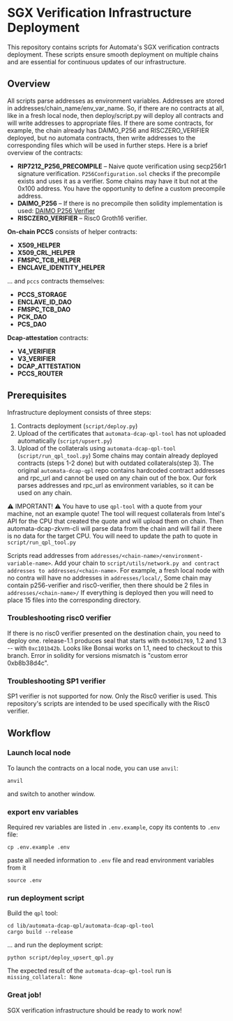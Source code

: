 # SGX Verification Infrastructure Deployment

This repository contains scripts for Automata's SGX verification contracts deployment. These scripts ensure smooth deployment on multiple chains and are essential for continuous updates of our infrastructure.

## Overview
All scripts parse addresses as environment variables. Addresses are stored in addresses/chain_name/env_var_name. So, if there are no contracts at all, like in a fresh local node, then deploy/script.py will deploy all contracts and will write addresses to appropriate files. If there are some contracts, for example, the chain already has DAIMO_P256 and RISCZERO_VERIFIER deployed, but no automata contracts, then write addresses to the corresponding files which will be used in further steps. Here is a brief overview of the contracts: 


- **RIP7212_P256_PRECOMPILE** – Naive quote verification using secp256r1 signature verification. `P256Configuration.sol` checks if the precompile exists and uses it as a verifier. Some chains may have it but not at the 0x100 address. You have the opportunity to define a custom precompile address.
- **DAIMO_P256** – If there is no precompile then solidity implementation is used: [DAIMO P256 Verifier](https://github.com/daimo-eth/p256-verifier)
- **RISCZERO_VERIFIER** – Risc0 Groth16 verifier.


**On-chain PCCS** consists of helper contracts:
- **X509_HELPER**
- **X509_CRL_HELPER**
- **FMSPC_TCB_HELPER**
- **ENCLAVE_IDENTITY_HELPER**

... and `pccs` contracts themselves:
- **PCCS_STORAGE**
- **ENCLAVE_ID_DAO**
- **FMSPC_TCB_DAO**
- **PCK_DAO**
- **PCS_DAO**

**Dcap-attestation** contracts:
- **V4_VERIFIER**
- **V3_VERIFIER**
- **DCAP_ATTESTATION**
- **PCCS_ROUTER**

## Prerequisites
Infrastructure deployment consists of three steps:
1. Contracts deployment (`script/deploy.py`)
2. Upload of the certificates that `automata-dcap-qpl-tool` has not uploaded automatically (`script/upsert.py`)
3. Upload of the collaterals using `automata-dcap-qpl-tool` (`script/run_qpl_tool.py`)
Some chains may contain already deployed contracts (steps 1-2 done) but with outdated collaterals(step 3). The original `automata-dcap-qpl` repo contains hardcoded contract addresses and rpc_url and cannot be used on any chain out of the box. Our fork parses addresses and rpc_url as environment variables, so it can be used on any chain.

⚠️ IMPORTANT! ⚠️ You have to use `qpl-tool` with a quote from your machine, not an example quote! The tool will request collaterals from Intel's API for the CPU that created the quote and will upload them on chain. Then automata-dcap-zkvm-cli will parse data from the chain and will fail if there is no data for the target CPU. You will need to update the path to quote in `script/run_qpl_tool.py`

Scripts read addresses from `addresses/<chain-name>/<environment-variable-name>`.
Add your chain to `script/utils/network.py and contract addresses to addresses/<chain-name>`.
For example, a fresh local node with no contra will have no addresses in `addresses/local/`,
Some chain may contain p256-verifier and risc0-verifier, then there should be 2 files in `addresses/<chain-name>/`
If everything is deployed then you will need to place 15 files into the corresponding directory.

### Troubleshooting risc0 verifier
If there is no risc0 verifier presented on the destination chain, you need to deploy one.
release-1.1 produces seal that starts with `0x50bd1769`, 1.2 and 1.3 -- with `0xc101b42b`.
Looks like Bonsai works on 1.1, need to checkout to this branch.
Error in solidity for versions mismatch is "custom error 0xb8b38d4c".

### Troubleshooting SP1 verifier
SP1 verifier is not supported for now. Only the Risc0 verifier is used. This repository's scripts are intended to be used specifically with the Risc0 verifier. 

## Workflow
### Launch local node

To launch the contracts on a local node, you can use `anvil`:
```
anvil
```
and switch to another window.

### export env variables

Required rev variables are listed in `.env.example`, copy its contents to `.env` file:
```
cp .env.example .env
```
paste all needed information to `.env` file and read environment variables from it
```
source .env
```

### run deployment script
Build the `qpl` tool:
```
cd lib/automata-dcap-qpl/automata-dcap-qpl-tool
cargo build --release
```
... and run the deployment script:
```
python script/deploy_upsert_qpl.py
```

The expected result of the `automata-dcap-qpl-tool` run is
```missing_collateral: None```


### Great job!
SGX verification infrastructure should be ready to work now!
